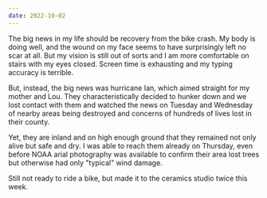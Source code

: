 ```yaml
---
date: 2022-10-02
---
```


The big news in my life should be recovery from the bike crash. My body is doing well, and the wound on my face seems to have surprisingly left no scar at all. But my vision is still out of sorts and I am more comfortable on stairs with my eyes closed. Screen time is exhausting and my typing accuracy is terrible.

But, instead, the big news was hurricane Ian, which aimed straight for my mother and Lou. They characteristically decided to hunker down and we lost contact with them and watched the news on Tuesday and Wednesday of nearby areas being destroyed and concerns of hundreds of lives lost in their county.

Yet, they are inland and on high enough ground that they remained not only alive but safe and dry. I was able to reach them already on Thursday, even before NOAA arial photography was available to confirm their area lost trees but otherwise had only "typical" wind damage.

Still not ready to ride a bike, but made it to the ceramics studio twice this week.